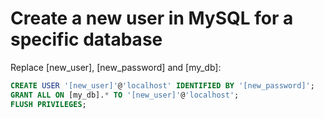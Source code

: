 # Create a new user in MySQL for a specific database

Replace [new_user], [new_password] and [my_db]:

```sql
CREATE USER '[new_user]'@'localhost' IDENTIFIED BY '[new_password]';
GRANT ALL ON [my_db].* TO '[new_user]'@'localhost';
FLUSH PRIVILEGES;
```
